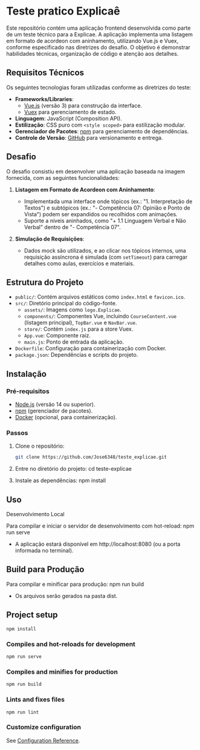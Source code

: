 <h1>Teste pratico Explicaê</h1>

<p>Este repositório contém uma aplicação frontend desenvolvida como parte de um teste técnico para a Explicae. A aplicação implementa uma listagem em formato de acordeon com aninhamento, utilizando Vue.js e Vuex, conforme especificado nas diretrizes do desafio. O objetivo é demonstrar habilidades técnicas, organização de código e atenção aos detalhes.</p>

## Requisitos Técnicos

Os seguintes tecnologias foram utilizadas conforme as diretrizes do teste:

- **Frameworks/Libraries**: 
  - [Vue.js](https://vuejs.org/) (versão 3) para construção da interface.
  - [Vuex](https://vuex.vuejs.org/) para gerenciamento de estado.
- **Linguagem**: JavaScript (Composition API).
- **Estilização**: CSS puro com `<style scoped>` para estilização modular.
- **Gerenciador de Pacotes**: [npm](https://www.npmjs.com/) para gerenciamento de dependências.
- **Controle de Versão**: [GitHub](https://github.com/) para versionamento e entrega.


## Desafio

O desafio consistiu em desenvolver uma aplicação baseada na imagem fornecida, com as seguintes funcionalidades:

1. **Listagem em Formato de Acordeon com Aninhamento**:
   - Implementada uma interface onde tópicos (ex.: "1. Interpretação de Textos") e subtópicos (ex.: "- Competência 07: Opinião e Ponto de Vista") podem ser expandidos ou recolhidos com animações.
   - Suporte a níveis aninhados, como "+ 1.1 Linguagem Verbal e Não Verbal" dentro de "- Competência 07".

2. **Simulação de Requisições**:
   - Dados mock são utilizados, e ao clicar nos tópicos internos, uma requisição assíncrona é simulada (com `setTimeout`) para carregar detalhes como aulas, exercícios e materiais.

## Estrutura do Projeto

- `public/`: Contém arquivos estáticos como `index.html` e `favicon.ico`.
- `src/`: Diretório principal do código-fonte.
  - `assets/`: Imagens como `logo.Explicae`.
  - `components/`: Componentes Vue, incluindo `CourseContent.vue` (listagem principal), `TopBar.vue` e `NavBar.vue`.
  - `store/`: Contém `index.js` para a store Vuex.
  - `App.vue`: Componente raiz.
  - `main.js`: Ponto de entrada da aplicação.
- `Dockerfile`: Configuração para containerização com Docker.
- `package.json`: Dependências e scripts do projeto.


## Instalação

### Pré-requisitos
- [Node.js](https://nodejs.org/) (versão 14 ou superior).
- [npm](https://www.npmjs.com/) (gerenciador de pacotes).
- [Docker](https://www.docker.com/) (opcional, para containerização).

### Passos
1. Clone o repositório:
   ```bash
   git clone https://github.com/Jose6348/teste_explicae.git

2. Entre no diretório do projeto:
cd teste-explicae

3. Instale as dependências:
npm install

## Uso
Desenvolvimento Local

Para compilar e iniciar o servidor de desenvolvimento com hot-reload:
npm run serve

- A aplicação estará disponível em http://localhost:8080 (ou a porta informada no terminal).

## Build para Produção

Para compilar e minificar para produção:
npm run build

- Os arquivos serão gerados na pasta dist.



## Project setup
```
npm install
```

### Compiles and hot-reloads for development
```
npm run serve
```

### Compiles and minifies for production
```
npm run build
```

### Lints and fixes files
```
npm run lint
```

### Customize configuration
See [Configuration Reference](https://cli.vuejs.org/config/).


